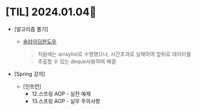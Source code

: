 # [TIL] 2024.01.04📒

* [알고리즘 풀기]
  * [슬라이딩윈도우](https://github.com/elephant97/Algorithm/blob/main/Java/leetcode/%EC%8A%AC%EB%9D%BC%EC%9D%B4%EB%94%A9%EC%9C%88%EB%8F%84%EC%9A%B0.java)
    > 처음에는 arraylist로 수행했으나, 시간초과로 실패하여 앞뒤로 데이터를 추출할 수 있는 deque사용하여 해결
  
* [Spring 강의]
  * [인프런]
      * 12.스프링 AOP - 실전 예제
      * 13.스프링 AOP - 실무 주의사항
